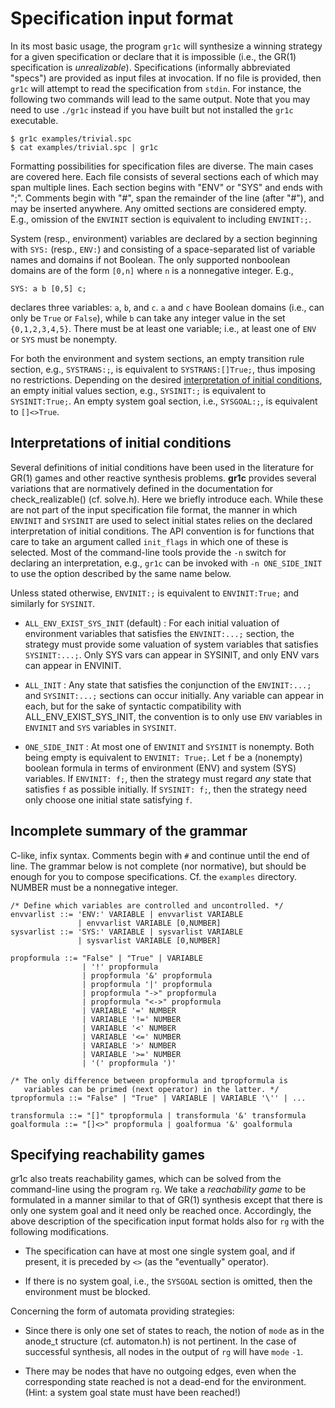 Specification input format
==========================

In its most basic usage, the program `gr1c` will synthesize a winning strategy
for a given specification or declare that it is impossible (i.e., the GR(1)
specification is *unrealizable*).  Specifications (informally abbreviated
"specs") are provided as input files at invocation.  If no file is provided,
then `gr1c` will attempt to read the specification from `stdin`.  For instance,
the following two commands will lead to the same output.  Note that you may need
to use `./gr1c` instead if you have built but not installed the `gr1c`
executable.

    $ gr1c examples/trivial.spc
    $ cat examples/trivial.spc | gr1c

Formatting possibilities for specification files are diverse.  The main cases
are covered here.  Each file consists of several sections each of which may span
multiple lines.  Each section begins with "ENV" or "SYS" and ends with ";".
Comments begin with "#", span the remainder of the line (after "#"), and may be
inserted anywhere.  Any omitted sections are considered empty.  E.g., omission
of the `ENVINIT` section is equivalent to including `ENVINIT:;`.

System (resp., environment) variables are declared by a section beginning with
`SYS:` (resp., `ENV:`) and consisting of a space-separated list of variable
names and domains if not Boolean.  The only supported nonboolean domains are of
the form `[0,n]` where `n` is a nonnegative integer.  E.g.,

    SYS: a b [0,5] c;

declares three variables: `a`, `b`, and `c`.  `a` and `c` have Boolean domains
(i.e., can only be `True` or `False`), while `b` can take any integer value in
the set `{0,1,2,3,4,5}`.  There must be at least one variable; i.e., at least
one of `ENV` or `SYS` must be nonempty.

For both the environment and system sections, an empty transition rule section,
e.g., `SYSTRANS:;`, is equivalent to `SYSTRANS:[]True;`, thus imposing no
restrictions.  Depending on the desired [interpretation of initial
conditions](#initconditions), an empty initial values section, e.g., `SYSINIT:;`
is equivalent to `SYSINIT:True;`.  An empty system goal section, i.e.,
`SYSGOAL:;`, is equivalent to `[]<>True`.


<h2 id="initconditions">Interpretations of initial conditions</h2>

Several definitions of initial conditions have been used in the literature for
GR(1) games and other reactive synthesis problems.  **gr1c** provides several
variations that are normatively defined in the documentation for
check_realizable() (cf. solve.h).  Here we briefly introduce each.  While these
are not part of the input specification file format, the manner in which
`ENVINIT` and `SYSINIT` are used to select initial states relies on the declared
interpretation of initial conditions.  The API convention is for functions that
care to take an argument called `init_flags` in which one of these is selected.
Most of the command-line tools provide the `-n` switch for declaring an
interpretation, e.g., `gr1c` can be invoked with `-n ONE_SIDE_INIT` to use the
option described by the same name below.

Unless stated otherwise, `ENVINIT:;` is equivalent to `ENVINIT:True;` and
similarly for `SYSINIT`.

* `ALL_ENV_EXIST_SYS_INIT` (default) : For each initial valuation of environment
  variables that satisfies the `ENVINIT:...;` section, the strategy must provide
  some valuation of system variables that satisfies `SYSINIT:...;`.  Only SYS
  vars can appear in SYSINIT, and only ENV vars can appear in ENVINIT.

* `ALL_INIT` : Any state that satisfies the conjunction of the `ENVINIT:...;`
  and `SYSINIT:...;` sections can occur initially.  Any variable can appear in
  each, but for the sake of syntactic compatibility with ALL_ENV_EXIST_SYS_INIT,
  the convention is to only use `ENV` variables in `ENVINIT` and `SYS` variables
  in `SYSINIT`.

* `ONE_SIDE_INIT` : At most one of `ENVINIT` and `SYSINIT` is nonempty.  Both
  being empty is equivalent to `ENVINIT: True;`.  Let `f` be a (nonempty)
  boolean formula in terms of environment (ENV) and system (SYS) variables.  If
  `ENVINIT: f;`, then the strategy must regard *any* state that satisfies `f` as
  possible initially.  If `SYSINIT: f;`, then the strategy need only choose one
  initial state satisfying `f`.


Incomplete summary of the grammar
---------------------------------

C-like, infix syntax. Comments begin with `#` and continue until the end of
line. The grammar below is not complete (nor normative), but should be enough
for you to compose specifications.  Cf. the `examples` directory.  NUMBER must
be a nonnegative integer.

    /* Define which variables are controlled and uncontrolled. */
    envvarlist ::= 'ENV:' VARIABLE | envvarlist VARIABLE
                   | envvarlist VARIABLE [0,NUMBER]
    sysvarlist ::= 'SYS:' VARIABLE | sysvarlist VARIABLE
                   | sysvarlist VARIABLE [0,NUMBER]

    propformula ::= "False" | "True" | VARIABLE
                    | '!' propformula
                    | propformula '&' propformula
                    | propformula '|' propformula
                    | propformula "->" propformula
                    | propformula "<->" propformula
                    | VARIABLE '=' NUMBER
                    | VARIABLE '!=' NUMBER
                    | VARIABLE '<' NUMBER
                    | VARIABLE '<=' NUMBER
                    | VARIABLE '>' NUMBER
                    | VARIABLE '>=' NUMBER
                    | '(' propformula ')'

    /* The only difference between propformula and tpropformula is
       variables can be primed (next operator) in the latter. */
    tpropformula ::= "False" | "True" | VARIABLE | VARIABLE '\'' | ...

    transformula ::= "[]" tpropformula | transformula '&' transformula
    goalformula ::= "[]<>" propformula | goalformua '&' goalformula


<h2 id="reachgames">Specifying reachability games</h2>

gr1c also treats reachability games, which can be solved from the command-line
using the program `rg`.  We take a *reachability game* to be formulated in a
manner similar to that of GR(1) synthesis except that there is only one system
goal and it need only be reached once.  Accordingly, the above description of
the specification input format holds also for `rg` with the following
modifications.

* The specification can have at most one single system goal, and if present, it
  is preceded by `<>` (as the "eventually" operator).

* If there is no system goal, i.e., the `SYSGOAL` section is omitted, then the
  environment must be blocked.

Concerning the form of automata providing strategies:

* Since there is only one set of states to reach, the notion of `mode` as in the
  anode_t structure (cf. automaton.h) is not pertinent.  In the case of
  successful synthesis, all nodes in the output of `rg` will have `mode` `-1`.

* There may be nodes that have no outgoing edges, even when the corresponding
  state reached is not a dead-end for the environment.  (Hint: a system goal
  state must have been reached!)
